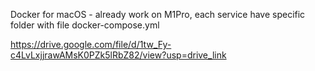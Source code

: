 Docker for macOS - already work on M1Pro, each service have specific folder with file docker-compose.yml


https://drive.google.com/file/d/1tw_Fy-c4LvLxjjrawAMsK0PZk5lRbZ82/view?usp=drive_link
